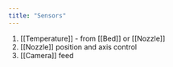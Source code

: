 ```yaml
---
title: "Sensors"
---
```

1.  [[Temperature]] - from [[Bed]] or [[Nozzle]]
2.  [[Nozzle]] position and axis control  
3. [[Camera]] feed 
